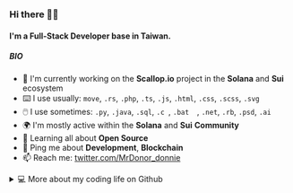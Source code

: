 ### Hi there 👋🏻

#### I'm a Full-Stack Developer base in Taiwan.

##### BIO

- 💼 I'm currently working on the **Scallop.io** project in the **Solana** and **Sui** ecosystem
- ⌨️ I use usually: `move`, `.rs`, `.php`, `.ts`, `.js`, `.html`, `.css`, `.scss`, `.svg`
- 🖱️ I use sometimes: `.py`, `.java`, `.sql`, `.c `, `.bat  `, `.net`, `.rb`, `.psd`, `.ai`
- 🌍 I'm mostly active within the **Solana** and **Sui** **Community**
- 🌱 Learning all about **Open Source**
- 💬 Ping me about **Development**, **Blockchain**
- 📫 Reach me: [twitter.com/MrDonor_donnie](https://twitter.com/MrDonor_donnie)

<details>
<summary> 💻 More about my coding life on Github</summary>

<picture>
<source
  srcset="https://github-readme-stats.vercel.app/api?username=mr-donor&show_icons=true&theme=swift&hide_border=true&bg_color=00000000&icon_color=000000&text_color=000000"
  media="(prefers-color-scheme: light), (prefers-color-scheme: no-preference)"
/>
<source 
  srcset="https://github-readme-stats.vercel.app/api?username=mr-donor&show_icons=true&theme=dark&hide_border=true&bg_color=00000000&icon_color=ffffff&text_color=ffffff"
  media="(prefers-color-scheme: dark)"
/>
<img src="https://github-readme-stats.vercel.app/api?username=mr-donor&show_icons=true" />
</picture>
<br/>
<picture>
<source
  srcset="https://github-readme-stats.vercel.app/api/top-langs/?username=mr-donor&layout=compact&hide_border=true&langs_count=6&theme=swift&bg_color=00000000&text_color=000000"
  media="(prefers-color-scheme: light), (prefers-color-scheme: no-preference)"
/>
<source 
  srcset="https://github-readme-stats.vercel.app/api/top-langs/?username=mr-donor&layout=compact&hide_border=true&langs_count=6&theme=dark&bg_color=00000000&text_color=ffffff"
  media="(prefers-color-scheme: dark)"
/>
<img src="https://github-readme-stats.vercel.app/api?username=mr-donor&show_icons=true" />
</picture>

</details>
